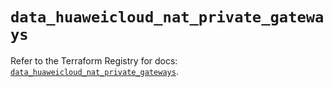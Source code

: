 # `data_huaweicloud_nat_private_gateways`

Refer to the Terraform Registry for docs: [`data_huaweicloud_nat_private_gateways`](https://registry.terraform.io/providers/huaweicloud/huaweicloud/1.71.1/docs/data-sources/nat_private_gateways).
